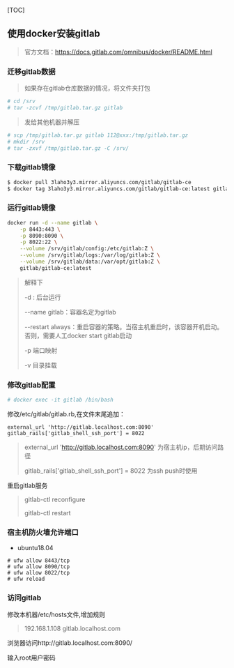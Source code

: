 [TOC]

## 使用docker安装gitlab

> 官方文档：https://docs.gitlab.com/omnibus/docker/README.html

### 迁移gitlab数据

> 如果存在gitlab仓库数据的情况，将文件夹打包

```bash
# cd /srv
# tar -zcvf /tmp/gitlab.tar.gz gitlab
```

> 发给其他机器并解压

```bash
# scp /tmp/gitlab.tar.gz gitlab 112@xxx:/tmp/gitlab.tar.gz
# mkdir /srv
# tar -zxvf /tmp/gitlab.tar.gz -C /srv/
```

### 下载gitlab镜像

```bash
$ docker pull 3laho3y3.mirror.aliyuncs.com/gitlab/gitlab-ce
$ docker tag 3laho3y3.mirror.aliyuncs.com/gitlab/gitlab-ce:latest gitlab/gitlab-ce:latest
```

### 运行gitlab镜像

```bash
docker run -d --name gitlab \
	-p 8443:443 \
	-p 8090:8090 \
	-p 8022:22 \
	--volume /srv/gitlab/config:/etc/gitlab:Z \
    --volume /srv/gitlab/logs:/var/log/gitlab:Z \
    --volume /srv/gitlab/data:/var/opt/gitlab:Z \
	gitlab/gitlab-ce:latest
```

> 解释下
>
> -d : 后台运行
>
> --name gitlab：容器名定为gitlab
>
> --restart always：重启容器的策略。当宿主机重启时，该容器开机启动。否则，需要人工docker start gitlab启动
>
> -p 端口映射
>
> -v 目录挂载

### 修改gitlab配置

```bash
# docker exec -it gitlab /bin/bash
```

修改/etc/gitlab/gitlab.rb,在文件末尾追加：

```
external_url 'http://gitlab.localhost.com:8090'
gitlab_rails['gitlab_shell_ssh_port'] = 8022
```

> external_url 'http://gitlab.localhost.com:8090' 为宿主机ip，后期访问路径
>
> gitlab_rails['gitlab_shell_ssh_port'] = 8022 为ssh push时使用

重启gitlab服务

> gitlab-ctl reconfigure
>
> gitlab-ctl restart

### 宿主机防火墙允许端口

- ubuntu18.04

```
# ufw allow 8443/tcp
# ufw allow 8090/tcp
# ufw allow 8022/tcp
# ufw reload
```

### 访问gitlab

修改本机器/etc/hosts文件,增加规则

> 192.168.1.108 gitlab.localhost.com

浏览器访问http://gitlab.localhost.com:8090/

输入root用户密码